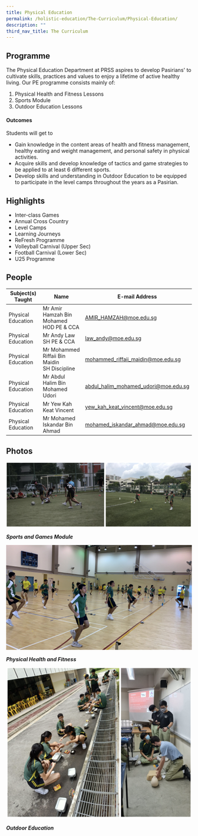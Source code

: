 ```yaml
---
title: Physical Education
permalink: /holistic-education/The-Curriculum/Physical-Education/
description: ""
third_nav_title: The Curriculum
---
```

Programme
---------

The Physical Education Department at PRSS aspires to develop Pasirians' to cultivate skills, practices and values to enjoy a lifetime of active healthy living. Our PE programme consists mainly of:

1. Physical Health and Fitness Lessons
2. Sports Module
3. Outdoor Education Lessons

#### Outcomes

Students will get to&nbsp;

*   Gain knowledge in the content areas of health and fitness management, healthy eating and weight management, and personal safety in physical activities.
*   Acquire skills and develop knowledge of tactics and game strategies to be applied to at least 6 different sports.
*   Develop skills and understanding in Outdoor Education to be equipped to participate in the level camps throughout the years as a Pasirian.

## Highlights

*   Inter-class Games
*   Annual Cross Country
*   Level Camps
*   Learning Journeys
*   ReFresh Programme
*   Volleyball Carnival (Upper Sec)  
*   Football Carnival (Lower Sec)   
*   U25 Programme

People
------

| Subject(s) Taught | Name | E-mail Address |
| -------- | -------- | -------- |
| Physical Education  | Mr Amir Hamzah Bin Mohamed<br> HOD PE &amp; CCA | [AMIR_HAMZAH@moe.edu.sg](mailto:AMIR_HAMZAH@moe.edu.sg) |
| Physical Education | Mr Andy Law<br> SH PE &amp; CCA | [law_andy@moe.edu.sg](mailto:law_andy@moe.edu.sg) |
| Physical Education  | Mr Mohammed Riffaii Bin Maidin<br> SH Discipline | [mohammed_riffaii_maidin@moe.edu.sg](mailto:mohammed_riffaii_maidin@moe.edu.sg)|
| Physical Education  | Mr Abdul Halim Bin Mohamed Udori | [abdul_halim_mohamed_udori@moe.edu.sg](mailto:abdul_halim_mohamed_udori@moe.edu.sg)|
| Physical Education  | Mr Yew Kah Keat Vincent| [yew_kah_keat_vincent@moe.edu.sg](mailto:yew_kah_keat_vincent@moe.edu.sg)|
| Physical Education  | Mr Mohamed Iskandar Bin Ahmad | [mohamed_iskandar_ahmad@moe.edu.sg](mailto:mohamed_iskandar_ahmad@moe.edu.sg)  |

Photos
------

![](/images/physical.png)

_**Sports and Games Module**_  
  
![](/images/PHF.jpeg)

_**Physical Health and Fitness**_
  
![](/images/physical2.png)

_**Outdoor Education**_
